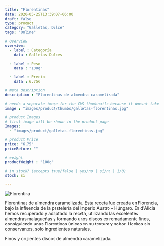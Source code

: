 ```yaml
---
title: "Florentinas"
date: 2020-05-25T13:39:07+06:00
draft: false
type: product
category: "Galletas, Dulce"
tags: "Online"

# Overview
overview:
  - label : Categoría
    data : Galletas Dulces

  - label : Peso
    data : "100g"

  - label : Precio
    data : 6.75€

# meta description
description : "Florentinas de almendra caramelizada"

# needs a separate image for the CMS thumbnails because it doesnt take arrays (slideshow images)
image : "images/product/thumbs/galletas-florentinas.jpg"

# product Images
# first image will be shown in the product page
Images:
  - "images/product/galletas-florentinas.jpg"

# product Price
price: "6.75"
priceBefore: ""

# weight
productWeight : "100g"

# in stock? (accepts true/false | yes/no | si/no | 1/0)
stock: si

---
```

![Florentina](/images/product/galletas-florentinas.jpg "Florentinas de Almendra")

Florentinas de almendra caramelizada. Esta receta fue creada en Florencia, bajo la influencia de la pastelería del imperio Austro – Húngaro. En d'Alicia hemos recuperado y adaptado la receta, utilizando las excelentes almendras malagueñas y formando unos discos extremadamente finos, consiguiendo unas Florentinas únicas en su textura y sabor. Hechas sin conservantes, solo ingredientes naturales.

Finos y crujientes discos de almendra caramelizada.
